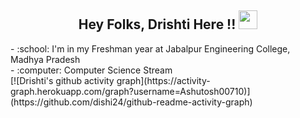 <h2 align="center">Hey Folks, Drishti Here !! <img src="https://raw.githubusercontent.com/MartinHeinz/MartinHeinz/master/wave.gif" width="30px"></h2>
  - :school: I'm in my Freshman year at Jabalpur Engineering College, Madhya Pradesh <br>
  - :computer: Computer Science Stream<br>
[![Drishti's github activity graph](https://activity-graph.herokuapp.com/graph?username=Ashutosh00710)](https://github.com/dishi24/github-readme-activity-graph)

